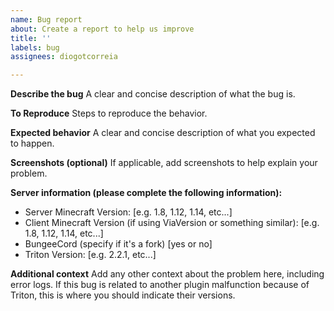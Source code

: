 ```yaml
---
name: Bug report
about: Create a report to help us improve
title: ''
labels: bug
assignees: diogotcorreia

---
```


**Describe the bug**
A clear and concise description of what the bug is.

**To Reproduce**
Steps to reproduce the behavior.

**Expected behavior**
A clear and concise description of what you expected to happen.

**Screenshots (optional)**
If applicable, add screenshots to help explain your problem.

**Server information (please complete the following information):**
 - Server Minecraft Version: [e.g. 1.8, 1.12, 1.14, etc...]
 - Client Minecraft Version (if using ViaVersion or something similar): [e.g. 1.8, 1.12, 1.14, etc...]
 - BungeeCord (specify if it's a fork) [yes or no]
 - Triton Version: [e.g. 2.2.1, etc...]

**Additional context**
Add any other context about the problem here, including error logs.
If this bug is related to another plugin malfunction because of Triton, this is where you should indicate their versions.
